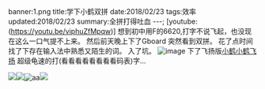 banner:1.png
title:学下小鹤双拼
date:2018/02/23
tags:效率
updated:2018/02/23
summary:全拼打得吐血
---;
[youtube:(https://youtu.be/viphuZfMpqw)]
想到初中用F的6620,打字不说飞起，也没现在这么一口气提不上来。
然后前天晚上下了Gboard
突然看到双拼。
花了点时间找了下存在输入法中熟悉又陌生的词。
入了坑。
![image](2.png)
下了飞扬版[小鹤](http://flypy.com/index.html)[小鹤飞扬](http://flypy.com/index.html)
超级龟速的打(看看看看看看看看码表)字...


![](合作.gif)![](热情.gif)![aa](自学.gif)![](进取.gif)![]()



